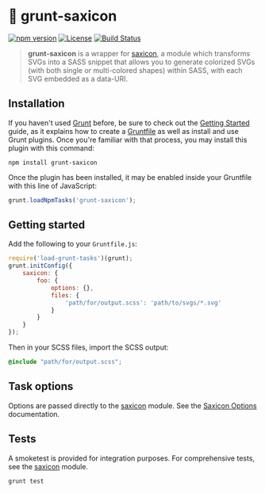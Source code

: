 # 🎷 grunt-saxicon

[![npm version](https://badge.fury.io/js/grunt-saxicon.svg)](https://badge.fury.io/js/grunt-saxicon)
[![License](https://img.shields.io/npm/l/grunt-saxicon.svg)](https://github.com/lachlanmcdonald/grunt-saxicon/blob/master/LICENSE)
[![Build Status](https://travis-ci.org/lachlanmcdonald/grunt-saxicon.svg?branch=master)](https://travis-ci.org/lachlanmcdonald/grunt-saxicon)

> **grunt-saxicon** is a wrapper for [saxicon][saxicon], a module which transforms SVGs into a SASS snippet that allows you to generate colorized SVGs (with both single or multi-colored shapes) within SASS, with each SVG embedded as a data-URI.

## Installation

If you haven't used [Grunt](http://gruntjs.com/) before, be sure to check out the [Getting Started](http://gruntjs.com/getting-started) guide, as it explains how to create a [Gruntfile](http://gruntjs.com/sample-gruntfile) as well as install and use Grunt plugins. Once you're familiar with that process, you may install this plugin with this command:

```shell
npm install grunt-saxicon
```

Once the plugin has been installed, it may be enabled inside your Gruntfile with this line of JavaScript:

```js
grunt.loadNpmTasks('grunt-saxicon');
```

## Getting started

Add the following to your `Gruntfile.js`:

```js
require('load-grunt-tasks')(grunt);
grunt.initConfig({
    saxicon: {
        foo: {
            options: {},
            files: {
                'path/for/output.scss': 'path/to/svgs/*.svg'
            }
        }
    }
});
```

Then in your SCSS files, import the SCSS output:

```scss
@include "path/for/output.scss";
```

## Task options

Options are passed directly to the [saxicon][saxicon] module. See the [Saxicon Options][saxicon-options] documentation.

## Tests

A smoketest is provided for integration purposes. For comprehensive tests, see the [saxicon][saxicon] module.

```sh
grunt test
```

[saxicon]: https://github.com/lachlanmcdonald/saxicon
[saxicon-options]: https://github.com/lachlanmcdonald/saxicon/wiki/Saxicon-class#options
